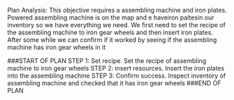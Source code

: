 Plan Analysis:
This objective requires a assembling machine and iron plates. Powered assembling machine is on the map and e haveiron paltesin our inventory so we have everything we need. We first need to set the recipe of the assembling machine to iron gear wheels and then insert iron plates. After some while we can confirm if it worked by seeing if the assembling machine has iron gear wheels in it 

###START OF PLAN
STEP 1: Set recipe. Set the recipe of assembling machine to iron gear wheels
STEP 2: insert resources. Insert the iron plates into the assembling machine
STEP 3: Confirm success. Inspect inventory of assembling machine and checked that it has iron gear wheels
###END OF PLAN